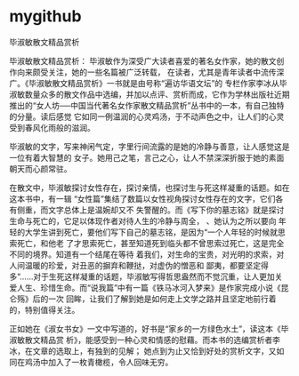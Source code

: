 # mygithub
毕淑敏散文精品赏析

毕淑敏散文精品赏析：
毕淑敏作为深受广大读者喜爱的著名女作家，她的散文创作向来颇受关注，她的一些名篇被广泛转载，
在读者，尤其是青年读者中流传深广。《毕淑敏散文精品赏析》一书就是由号称“遍访华语文坛”的
专栏作家李冰从毕淑敏数量众多的散文作品中选编，并加以点评、赏析而成，它作为学林出版社近期
推出的“女人坊──中国当代著名女作家散文精品赏析”丛书中的一本，有自己独特的分量。读后感觉
它如同一例温润的心灵鸡汤，于不动声色之中，让人们的心灵受到春风化雨般的滋润。

毕淑敏的文字，写来神闲气定，字里行间流露的是她的冷静与善意，让人感觉这是一位有着大智慧的
女子。她用己之笔，言己之心，让人不禁深深折服于她的素面朝天而心颜常驻。

在散文中，毕淑敏探讨女性存在，探讨亲情，也探讨生与死这样凝重的话题。如在这本书中，有一辑
“女性篇”集结了数篇以女性视角探讨女性存在的文字，它们各有侧重，而文字总体上是温婉却又不
失警醒的。而《写下你的墓志铭》就是探讨生命与死亡的，它足以体现作者对待人生的冷静与周全，
、她认为之所以要向
年轻的大学生讲到死亡，要他们写下自己的墓志铭，是因为“一个人年轻的时候就思索死亡，和他老
了才思索死亡，甚至知道死到临头都不曾思索过死亡，这是完全不同的境界。知道有一个结尾在等待
着我们，对生命的宝贵，对光明的求索，对人间温暖的珍爱，对丑恶的摒弃和鞭挞，对虚伪的憎恶和
鄙夷，都要坚定得多”……对于生死这样凝重的话题，毕淑敏写得哲思盎然而不觉沉重，让人更加关
爱人生、珍惜生命。而“说我篇”中有一篇《铁马冰河入梦来》是作家完成小说《昆仑殇》后的一次
回眸，让我们了解到她是如何走上文学之路并且坚定地前行着的，特别值得关注。

正如她在《淑女书女》一文中写道的，好书是“家乡的一方绿色水土”，读这本《毕淑敏散文精品赏
析》，能感受到一种心灵和情感的慰藉。而本书的选编赏析者李冰，在文章的选取上，有独到的见解；
她点到为止又恰到好处的赏析文字，又如同在鸡汤中加入了一枚青橄榄，令人回味无穷。
























